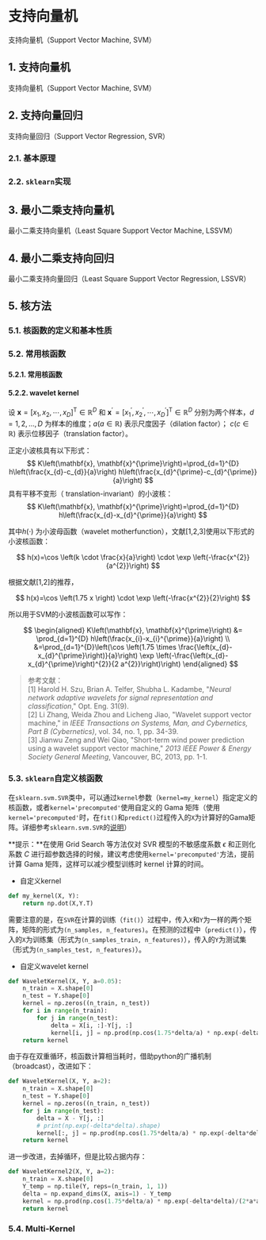 # 支持向量机

支持向量机（Support Vector Machine, SVM）

## 1. 支持向量机

支持向量机（Support Vector Machine, SVM）

## 2. 支持向量回归

支持向量回归（Support Vector Regression, SVR）

### 2.1. 基本原理



### 2.2. `sklearn`实现



## 3. 最小二乘支持向量机

最小二乘支持向量机（Least Square Support Vector Machine, LSSVM）

## 4. 最小二乘支持向回归

最小二乘支持向量回归（Least Square Support Vector Regression, LSSVR）

## 5. 核方法

### 5.1. 核函数的定义和基本性质



### 5.2. 常用核函数

#### 5.2.1. 常用核函数

#### 5.2.2. wavelet kernel

设 ${\mathbf{x} = \left[x_1,x_2,\cdots,x_D \right]^\mathrm{T} \in \mathbb{R}^D}$ 和 ${\mathbf{x}^{\prime} = [x_1^{\prime}, x_2^{\prime},\cdots, x_D^{\prime} ]^\mathrm{T} \in \mathbb{R}^D}$ 分别为两个样本，${d=1,2,...,D}$ 为样本的维度；${a(a \in \mathbb{R})}$ 表示尺度因子（dilation factor）； ${c(c \in \mathbb{R})}$ 表示位移因子（translation factor）。

正定小波核具有以下形式：
$$
K\left(\mathbf{x}, \mathbf{x}^{\prime}\right)=\prod_{d=1}^{D} h\left(\frac{x_{d}-c_{d}}{a}\right) h\left(\frac{x_{d}^{\prime}-c_{d}^{\prime}}{a}\right)
$$
具有平移不变形（ translation-invariant）的小波核：
$$
K\left(\mathbf{x}, \mathbf{x}^{\prime}\right)=\prod_{d=1}^{D} h\left(\frac{x_{d}-x_{d}^{\prime}}{a}\right)
$$

其中${h(\cdot)}$ 为小波母函数（wavelet motherfunction），文献[1,2,3]使用以下形式的小波核函数：

$$
h(x)=\cos \left(k \cdot \frac{x}{a}\right) \cdot \exp \left(-\frac{x^{2}}{a^{2}}\right)
$$

根据文献[1,2]的推荐，

$$
h(x)=\cos \left(1.75 x \right) \cdot \exp \left(-\frac{x^{2}}{2}\right)
$$

所以用于SVM的小波核函数可以写作：

$$
\begin{aligned} 
	K\left(\mathbf{x}, \mathbf{x}^{\prime}\right) 
	&= \prod_{d=1}^{D} h\left(\frac{x_{i}-x_{i}^{\prime}}{a}\right) 
	\\ &=\prod_{d=1}^{D}\left(\cos \left(1.75 \times \frac{\left(x_{d}-x_{d}^{\prime}\right)}{a}\right) \exp \left(-\frac{\left(x_{d}-x_{d}^{\prime}\right)^{2}}{2 a^{2}}\right)\right) 
\end{aligned}
$$

> 参考文献：<br/>[1] Harold H. Szu, Brian A. Telfer, Shubha L. Kadambe, "*Neural network adaptive wavelets for signal representation and classification*," Opt. Eng. 31(9).<br/>[2] Li Zhang, Weida Zhou and Licheng Jiao, "Wavelet support vector machine," in *IEEE Transactions on Systems, Man, and Cybernetics, Part B (Cybernetics)*, vol. 34, no. 1, pp. 34-39.<br/>[3] Jianwu Zeng and Wei Qiao, "Short-term wind power prediction using a wavelet support vector machine," *2013 IEEE Power & Energy Society General Meeting*, Vancouver, BC, 2013, pp. 1-1.


### 5.3. `sklearn`自定义核函数

在`sklearn.svm.SVR`类中，可以通过`kernel`参数（`kernel=my_kernel`）指定定义的核函数，或者`kernel='precomputed'`使用自定义的 Gama 矩阵（使用`kernel='precomputed'`时，在`fit()`和`predict()`过程传入的`X`为计算好的Gama矩阵。详细参考`sklearn.svm.SVR`的[说明](https://scikit-learn.org/stable/modules/generated/sklearn.svm.SVR.html)）

**提示：**在使用 Grid Search 等方法仅对 SVR 模型的不敏感度系数 ${\epsilon}$ 和正则化系数 ${C}$ 进行超参数选择的时候，建议考虑使用`kernel='precomputed'`方法，提前计算 Gama 矩阵，这样可以减少模型训练时 kernel 计算的时间。

- 自定义kernel

```python
def my_kernel(X, Y):
	return np.dot(X,Y.T)
```

需要注意的是，在`SVR`在计算的训练（`fit()`）过程中，传入`X`和`Y`为一样的两个矩阵，矩阵的形式为`(n_samples, n_features)`。在预测的过程中（`predict()`），传入的`X`为训练集（形式为`(n_samples_train, n_features)`），传入的`Y`为测试集（形式为`(n_samples_test, n_features)`）。

- 自定义wavelet kernel
```python
def WaveletKernel(X, Y, a=0.05): 
    n_train = X.shape[0]
    n_test = Y.shape[0]
    kernel = np.zeros((n_train, n_test))
    for i in range(n_train):
        for j in range(n_test):
            delta = X[i, :]-Y[j, :]
            kernel[i, j] = np.prod(np.cos(1.75*delta/a) * np.exp(-delta*delta)/(2*a*a))
    return kernel
```
由于存在双重循环，核函数计算相当耗时，借助python的广播机制（broadcast），改进如下：

```python
def WaveletKernel(X, Y, a=2):
    n_train = X.shape[0]
    n_test = Y.shape[0]
    kernel = np.zeros((n_train, n_test))
    for j in range(n_test):
        delta = X - Y[j, :] 
        # print(np.exp(-delta*delta).shape)
        kernel[:, j] = np.prod(np.cos(1.75*delta/a) * np.exp(-delta*delta)/(2*a*a), axis=1)
    return kernel
```
进一步改进，去掉循环，但是比较占据内存：

```python
def WaveletKernel2(X, Y, a=2):
    n_train = X.shape[0]
    Y_temp = np.tile(Y, reps=(n_train, 1, 1))
    delta = np.expand_dims(X, axis=1) - Y_temp 
    kernel = np.prod(np.cos(1.75*delta/a) * np.exp(-delta*delta)/(2*a*a), axis=2)
    return kernel
```
### 5.4. Multi-Kernel

